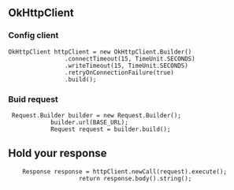 

## OkHttpClient

### Config client
    OkHttpClient httpClient = new OkHttpClient.Builder()
                    .connectTimeout(15, TimeUnit.SECONDS)
                    .writeTimeout(15, TimeUnit.SECONDS)
                    .retryOnConnectionFailure(true)
                    .build();

### Buid request
     Request.Builder builder = new Request.Builder();
                builder.url(BASE_URL);
                Request request = builder.build();

## Hold your response
        Response response = httpClient.newCall(request).execute();
                        return response.body().string();
